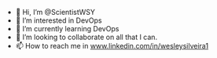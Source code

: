 - 👋 Hi, I’m @ScientistWSY
- 👀 I’m interested in DevOps
- 🌱 I’m currently learning DevOps
- 💞️ I’m looking to collaborate on all that I can.
- 📫 How to reach me in www.linkedin.com/in/wesleysilveira1

<!---
ScientistWsy is a ✨ special ✨ repository because its `README.md` (this file) appears on your GitHub profile.
You can click the Preview link to take a look at your changes.
--->
 
